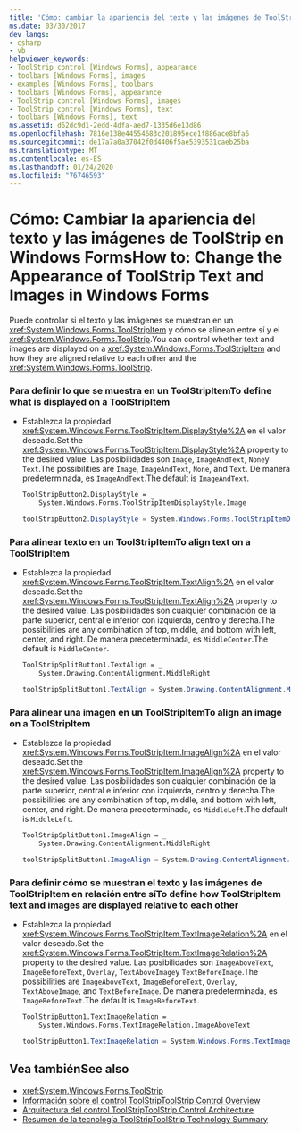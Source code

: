 ```yaml
---
title: 'Cómo: cambiar la apariencia del texto y las imágenes de ToolStrip'
ms.date: 03/30/2017
dev_langs:
- csharp
- vb
helpviewer_keywords:
- ToolStrip control [Windows Forms], appearance
- toolbars [Windows Forms], images
- examples [Windows Forms], toolbars
- toolbars [Windows Forms], appearance
- ToolStrip control [Windows Forms], images
- ToolStrip control [Windows Forms], text
- toolbars [Windows Forms], text
ms.assetid: d62dc9d1-2edd-4dfa-aed7-1335d6e13d86
ms.openlocfilehash: 7816e138e44554683c201895ece1f886ace8bfa6
ms.sourcegitcommit: de17a7a0a37042f0d4406f5ae5393531caeb25ba
ms.translationtype: MT
ms.contentlocale: es-ES
ms.lasthandoff: 01/24/2020
ms.locfileid: "76746593"
---
```

# <a name="how-to-change-the-appearance-of-toolstrip-text-and-images-in-windows-forms"></a><span data-ttu-id="a527f-102">Cómo: Cambiar la apariencia del texto y las imágenes de ToolStrip en Windows Forms</span><span class="sxs-lookup"><span data-stu-id="a527f-102">How to: Change the Appearance of ToolStrip Text and Images in Windows Forms</span></span>
<span data-ttu-id="a527f-103">Puede controlar si el texto y las imágenes se muestran en un <xref:System.Windows.Forms.ToolStripItem> y cómo se alinean entre sí y el <xref:System.Windows.Forms.ToolStrip>.</span><span class="sxs-lookup"><span data-stu-id="a527f-103">You can control whether text and images are displayed on a <xref:System.Windows.Forms.ToolStripItem> and how they are aligned relative to each other and the <xref:System.Windows.Forms.ToolStrip>.</span></span>  
  
### <a name="to-define-what-is-displayed-on-a-toolstripitem"></a><span data-ttu-id="a527f-104">Para definir lo que se muestra en un ToolStripItem</span><span class="sxs-lookup"><span data-stu-id="a527f-104">To define what is displayed on a ToolStripItem</span></span>  
  
- <span data-ttu-id="a527f-105">Establezca la propiedad <xref:System.Windows.Forms.ToolStripItem.DisplayStyle%2A> en el valor deseado.</span><span class="sxs-lookup"><span data-stu-id="a527f-105">Set the <xref:System.Windows.Forms.ToolStripItem.DisplayStyle%2A> property to the desired value.</span></span> <span data-ttu-id="a527f-106">Las posibilidades son `Image`, `ImageAndText`, `None`y `Text`.</span><span class="sxs-lookup"><span data-stu-id="a527f-106">The possibilities are `Image`, `ImageAndText`, `None`, and `Text`.</span></span> <span data-ttu-id="a527f-107">De manera predeterminada, es `ImageAndText`.</span><span class="sxs-lookup"><span data-stu-id="a527f-107">The default is `ImageAndText`.</span></span>  
  
    ```vb  
    ToolStripButton2.DisplayStyle = _  
        System.Windows.Forms.ToolStripItemDisplayStyle.Image  
    ```  
  
    ```csharp  
    toolStripButton2.DisplayStyle = System.Windows.Forms.ToolStripItemDisplayStyle.Image;  
    ```  
  
### <a name="to-align-text-on-a-toolstripitem"></a><span data-ttu-id="a527f-108">Para alinear texto en un ToolStripItem</span><span class="sxs-lookup"><span data-stu-id="a527f-108">To align text on a ToolStripItem</span></span>  
  
- <span data-ttu-id="a527f-109">Establezca la propiedad <xref:System.Windows.Forms.ToolStripItem.TextAlign%2A> en el valor deseado.</span><span class="sxs-lookup"><span data-stu-id="a527f-109">Set the <xref:System.Windows.Forms.ToolStripItem.TextAlign%2A> property to the desired value.</span></span> <span data-ttu-id="a527f-110">Las posibilidades son cualquier combinación de la parte superior, central e inferior con izquierda, centro y derecha.</span><span class="sxs-lookup"><span data-stu-id="a527f-110">The possibilities are any combination of top, middle, and bottom with left, center, and right.</span></span> <span data-ttu-id="a527f-111">De manera predeterminada, es `MiddleCenter`.</span><span class="sxs-lookup"><span data-stu-id="a527f-111">The default is `MiddleCenter`.</span></span>  
  
    ```vb  
    ToolStripSplitButton1.TextAlign = _  
        System.Drawing.ContentAlignment.MiddleRight  
    ```  
  
    ```csharp  
    toolStripSplitButton1.TextAlign = System.Drawing.ContentAlignment.MiddleRight;  
    ```  
  
### <a name="to-align-an-image-on-a-toolstripitem"></a><span data-ttu-id="a527f-112">Para alinear una imagen en un ToolStripItem</span><span class="sxs-lookup"><span data-stu-id="a527f-112">To align an image on a ToolStripItem</span></span>  
  
- <span data-ttu-id="a527f-113">Establezca la propiedad <xref:System.Windows.Forms.ToolStripItem.ImageAlign%2A> en el valor deseado.</span><span class="sxs-lookup"><span data-stu-id="a527f-113">Set the <xref:System.Windows.Forms.ToolStripItem.ImageAlign%2A> property to the desired value.</span></span> <span data-ttu-id="a527f-114">Las posibilidades son cualquier combinación de la parte superior, central e inferior con izquierda, centro y derecha.</span><span class="sxs-lookup"><span data-stu-id="a527f-114">The possibilities are any combination of top, middle, and bottom with left, center, and right.</span></span> <span data-ttu-id="a527f-115">De manera predeterminada, es `MiddleLeft`.</span><span class="sxs-lookup"><span data-stu-id="a527f-115">The default is `MiddleLeft`.</span></span>  
  
    ```vb  
    ToolStripSplitButton1.ImageAlign = _  
        System.Drawing.ContentAlignment.MiddleRight  
    ```  
  
    ```csharp  
    toolStripSplitButton1.ImageAlign = System.Drawing.ContentAlignment.MiddleRight;  
    ```  
  
### <a name="to-define-how-toolstripitem-text-and-images-are-displayed-relative-to-each-other"></a><span data-ttu-id="a527f-116">Para definir cómo se muestran el texto y las imágenes de ToolStripItem en relación entre sí</span><span class="sxs-lookup"><span data-stu-id="a527f-116">To define how ToolStripItem text and images are displayed relative to each other</span></span>  
  
- <span data-ttu-id="a527f-117">Establezca la propiedad <xref:System.Windows.Forms.ToolStripItem.TextImageRelation%2A> en el valor deseado.</span><span class="sxs-lookup"><span data-stu-id="a527f-117">Set the <xref:System.Windows.Forms.ToolStripItem.TextImageRelation%2A> property to the desired value.</span></span> <span data-ttu-id="a527f-118">Las posibilidades son `ImageAboveText`, `ImageBeforeText`, `Overlay`, `TextAboveImage`y `TextBeforeImage`.</span><span class="sxs-lookup"><span data-stu-id="a527f-118">The possibilities are `ImageAboveText`, `ImageBeforeText`, `Overlay`, `TextAboveImage`, and `TextBeforeImage`.</span></span> <span data-ttu-id="a527f-119">De manera predeterminada, es `ImageBeforeText`.</span><span class="sxs-lookup"><span data-stu-id="a527f-119">The default is `ImageBeforeText`.</span></span>  
  
    ```vb  
    ToolStripButton1.TextImageRelation = _  
        System.Windows.Forms.TextImageRelation.ImageAboveText  
    ```  
  
    ```csharp  
    toolStripButton1.TextImageRelation = System.Windows.Forms.TextImageRelation.ImageAboveText;  
    ```  
  
## <a name="see-also"></a><span data-ttu-id="a527f-120">Vea también</span><span class="sxs-lookup"><span data-stu-id="a527f-120">See also</span></span>

- <xref:System.Windows.Forms.ToolStrip>
- [<span data-ttu-id="a527f-121">Información sobre el control ToolStrip</span><span class="sxs-lookup"><span data-stu-id="a527f-121">ToolStrip Control Overview</span></span>](toolstrip-control-overview-windows-forms.md)
- [<span data-ttu-id="a527f-122">Arquitectura del control ToolStrip</span><span class="sxs-lookup"><span data-stu-id="a527f-122">ToolStrip Control Architecture</span></span>](toolstrip-control-architecture.md)
- [<span data-ttu-id="a527f-123">Resumen de la tecnología ToolStrip</span><span class="sxs-lookup"><span data-stu-id="a527f-123">ToolStrip Technology Summary</span></span>](toolstrip-technology-summary.md)

